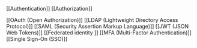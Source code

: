 [[Authentication]]
[[Authorization]]

[[OAuth (Open Authorization)]]
[[LDAP (Lightweight Directory Access Protocol)]]
[[SAML (Security Assertion Markup Language)]] 
[[JWT (JSON Web Tokens)]]
[[Federated identity ]]
[[MFA (Multi-Factor Authentication)]]
[[Single Sign-On (SSO)]]

